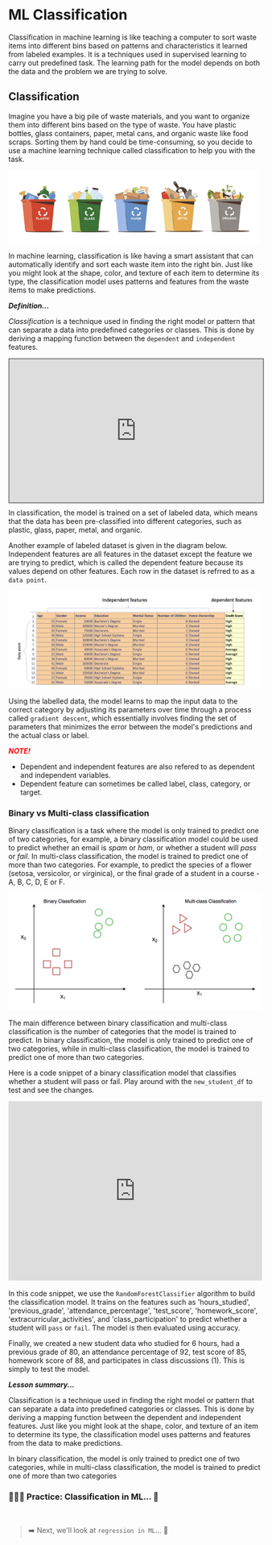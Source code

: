 # ML Classification
Classification in machine learning is like teaching a computer to sort waste items into different bins based on patterns and characteristics it learned from labeled examples. It is a techniques used in supervised learning to carry out predefined task. The learning path for the model depends on both the data and the problem we are trying to solve. 

##  Classification
Imagine you have a big pile of waste materials, and you want to organize them into different bins based on the type of waste. You have plastic bottles, glass containers, paper, metal cans, and organic waste like food scraps. Sorting them by hand could be time-consuming, so you decide to use a machine learning technique called classification to help you with the task.

![classification.webp](./ml/classification.webp)

In machine learning, classification is like having a smart assistant that can automatically identify and sort each waste item into the right bin. Just like you might look at the shape, color, and texture of each item to determine its type, the classification model uses patterns and features from the waste items to make predictions.

<aside>

**_Definition..._**

_Classification_ is a technique used in finding the right model or pattern that can separate a data into predefined categories or classes. This is done by deriving a mapping function between the `dependent` and `independent` features.
</aside>

<div style="position: relative; padding-bottom: 56.25%; height: 0;"><iframe src="https://www.youtube.com/embed/8TuRJg76sW8" title="Machine Learning" frameborder="0" allow="accelerometer; autoplay; clipboard-write; encrypted-media; gyroscope; picture-in-picture" allowfullscreen style="position: absolute; top: 0; left: 0; width: 100%; height: 100%; border: 2px solid grey;"></iframe></div>

In classification, the model is trained on a set of labeled data, which means that the data has been pre-classified into different categories, such as plastic, glass, paper, metal, and organic. 

Another example of labeled dataset is given in the diagram below. Independent features are all features in the dataset except the feature we are trying to predict, which is called the dependent feature because its values depend on other features. Each row in the dataset is refrred to as a `data point`.

![dependent-independent-features.png](./ml/dependent-independent-features.png)

Using the labelled data, the model learns to map the input data to the correct category by adjusting its parameters over time through a process called `gradient descent`, which essentially involves finding the set of parameters that minimizes the error between the model's predictions and the actual class or label.

<aside>

**_<span style="color: red;"> NOTE! </span>_**

- Dependent and independent features are also refered to as dependent and independent variables.
- Dependent feature can sometimes be called label, class, category, or target.
</aside>


### Binary vs Multi-class classification
Binary classification is a task where the model is only trained to predict one of two categories, for example, a binary classification model could be used to predict whether an email is _spam_ or _ham_, or whether a student will _pass_ or _fail_. In multi-class classification, the model is trained to predict one of more than two categories. For example, to predict the species of a flower (setosa, versicolor, or virginica), or the final grade of a student in a course - A, B, C, D, E or F.

![](./ml/binary-classification.png)

The main difference between binary classification and multi-class classification is the number of categories that the model is trained to predict. In binary classification, the model is only trained to predict one of two categories, while in multi-class classification, the model is trained to predict one of more than two categories.

Here is a code snippet of a binary classification model that classifies whether a student will pass or fail. Play around with the `new_student_df` to test and see the changes.

<iframe src="https://trinket.io/embed/python3/8617dc97c2?toggleCode=true&runOption=run" width="100%" height="356" frameborder="0" marginwidth="0" marginheight="0" allowfullscreen></iframe>

In this code snippet, we use the `RandomForestClassifier` algorithm to build the classification model. It trains on the features such as 'hours_studied', 'previous_grade', 'attendance_percentage', 'test_score', 'homework_score', 'extracurricular_activities', and 'class_participation' to predict whether a student will `pass` or `fail`. The model is then evaluated using accuracy.

Finally, we created a new student data who studied for 6 hours, had a previous grade of 80, an attendance percentage of 92, test score of 85, homework score of 88, and participates in class discussions (1). This is simply to test the model.

<aside>

**_Lesson summary..._**

Classification is a technique used in finding the right model or pattern that can separate a data into predefined categories or classes. This is done by deriving a mapping function between the dependent and independent features. Just like you might look at the shape, color, and texture of an item to determine its type, the classification model uses patterns and features from the data  to make predictions.

In binary classification, the model is only trained to predict one of two categories, while in multi-class classification, the model is trained to predict one of more than two categories
</aside>

### 👩🏾‍🎨 Practice: Classification in ML... 🎯

<br>

> ➡️ Next, we'll look at `regression in ML`... 🎯


